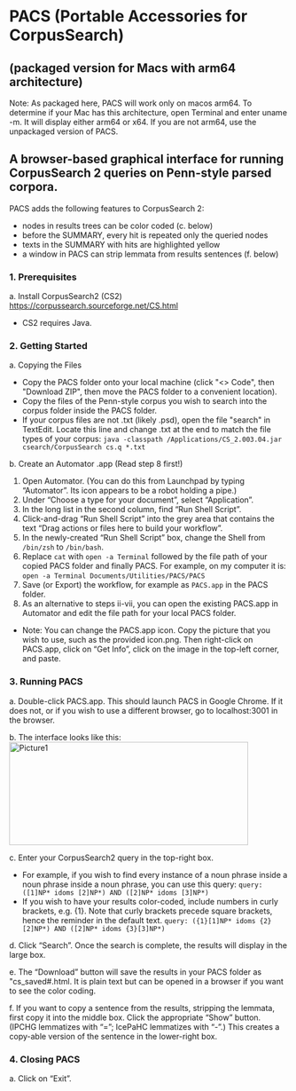 # PACS (Portable Accessories for CorpusSearch)
## (packaged version for Macs with arm64 architecture)
Note: As packaged here, PACS will work only on macos arm64. To determine if your Mac has this architecture, open Terminal and enter uname -m. It will display either arm64 or x64. If you are not arm64, use the unpackaged version of PACS.

## A browser-based graphical interface for running CorpusSearch 2 queries on Penn-style parsed corpora. 

PACS adds the following features to CorpusSearch 2:

- nodes in results trees can be color coded (c. below)
- before the SUMMARY, every hit is repeated only the queried nodes
- texts in the SUMMARY with hits are highlighted yellow 
- a window in PACS can strip lemmata from results sentences (f. below)

### 1.	Prerequisites
a. Install CorpusSearch2 (CS2) https://corpussearch.sourceforge.net/CS.html
   - CS2 requires Java.
    
### 2.	Getting Started  

a. Copying the Files
   - Copy the PACS folder onto your local machine (click "<> Code", then "Download ZIP", then move the PACS folder to a convenient location).
   - Copy the files of the Penn-style corpus you wish to search into the corpus folder inside the PACS folder.
   - If your corpus files are not .txt (likely .psd), open the file "search" in TextEdit. Locate this line and change .txt at the end to match the file types of your corpus: `java -classpath /Applications/CS_2.003.04.jar csearch/CorpusSearch cs.q *.txt`

b. Create an Automator .app (Read step 8 first!) 
   1. Open Automator. (You can do this from Launchpad by typing “Automator”. Its icon appears to be a robot holding a pipe.)
   2. Under “Choose a type for your document”, select “Application”.
   3. In the long list in the second column, find “Run Shell Script”.
   4. Click-and-drag “Run Shell Script” into the grey area that contains the text “Drag actions or files here to build your workflow”.
   5. In the newly-created “Run Shell Script” box, change the Shell from `/bin/zsh` to `/bin/bash`.
   6. Replace `cat` with `open -a Terminal` followed by the file path of your copied PACS folder and finally PACS. For example, on my computer it is: `open -a Terminal Documents/Utilities/PACS/PACS`
   7. Save (or Export) the workflow, for example as `PACS.app` in the PACS folder.
   8. As an alternative to steps ii-vii, you can open the existing PACS.app in Automator and edit the file path for your local PACS folder.
   - Note: You can change the PACS.app icon. Copy the picture that you wish to use, such as the provided icon.png. Then right-click on PACS.app, click on “Get Info”, click on the image in the top-left corner, and paste.

### 3.	Running PACS
a. Double-click PACS.app. This should launch PACS in Google Chrome. If it does not, or if you wish to use a different browser, go to localhost:3001 in the browser.

b. The interface looks like this:
 <img width="431" height="186" alt="Picture1" src="https://github.com/user-attachments/assets/1e2352ec-1cfc-436c-9794-d4b5ebfcebcc" />
 
c. Enter your CorpusSearch2 query in the top-right box.

   - For example, if you wish to find every instance of a noun phrase inside a noun phrase inside a noun phrase, you can use this query:
`query: ([1]NP* idoms [2]NP*) AND ([2]NP* idoms [3]NP*)`
   - If you wish to have your results color-coded, include numbers in curly brackets, e.g. {1}. Note that curly brackets precede square brackets, hence the reminder in the default text.
`query: ({1}[1]NP* idoms {2}[2]NP*) AND ([2]NP* idoms {3}[3]NP*)`

d.	Click “Search”. Once the search is complete, the results will display in the large box.

e.	The “Download” button will save the results in your PACS folder as "cs_saved#.html. It is plain text but can be opened in a browser if you want to see the color coding.

f.	If you want to copy a sentence from the results, stripping the lemmata, first copy it into the middle box. Click the appropriate “Show” button. (IPCHG lemmatizes with “=”; IcePaHC lemmatizes with “-”.) This creates a copy-able version of the sentence in the lower-right box. 

### 4.	Closing PACS
a.	Click on “Exit”.
